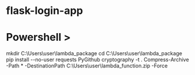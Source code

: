 # flask-login-app
# Powershell >

mkdir C:\Users\user\lambda_package
cd C:\Users\user\lambda_package
pip install --no-user requests PyGithub cryptography -t .
Compress-Archive -Path * -DestinationPath C:\Users\user\lambda_function.zip -Force
